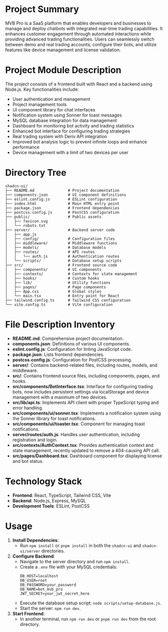 # Project Summary
MVB Pro is a SaaS platform that enables developers and businesses to manage and deploy chatbots with integrated real-time trading capabilities. It enhances customer engagement through automated interactions while providing advanced trading functionalities. Users can seamlessly switch between demo and real trading accounts, configure their bots, and utilize features like device management and license validation.

# Project Module Description
The project consists of a frontend built with React and a backend using Node.js. Key functionalities include:
- User authentication and management
- Project management tools
- UI component library for chat interfaces
- Notification system using Sonner for toast messages
- MySQL database integration for data management
- Dashboard for monitoring bot activity and trading statistics
- Enhanced bot interface for configuring trading strategies
- Real trading system with Deriv API integration
- Improved bot analysis logic to prevent infinite loops and enhance performance
- Device management with a limit of two devices per user

# Directory Tree
```
shadcn-ui/
├── README.md               # Project documentation
├── components.json         # UI component definitions
├── eslint.config.js        # ESLint configuration
├── index.html              # Main HTML entry point
├── package.json            # Frontend dependencies
├── postcss.config.js       # PostCSS configuration
├── public/                 # Public assets
│   ├── favicon.svg
│   └── robots.txt
├── server/                 # Backend server code
│   ├── app.js
│   ├── config/             # Configuration files
│   ├── middleware/         # Middleware functions
│   ├── models/             # Database models
│   ├── routes/             # API routes
│   │   └── auth.js         # Authentication routes
│   └── scripts/            # Database setup scripts
├── src/                    # Frontend source code
│   ├── components/         # UI components
│   ├── contexts/           # Contexts for state management
│   ├── hooks/              # Custom hooks
│   ├── lib/                # Utility functions
│   ├── pages/              # Page components
│   ├── App.css             # Global styles
│   └── main.tsx            # Entry point for React
├── tailwind.config.ts      # Tailwind CSS configuration
└── vite.config.ts          # Vite configuration
```

# File Description Inventory
- **README.md**: Comprehensive project documentation.
- **components.json**: Definitions of various UI components.
- **eslint.config.js**: Configuration for linting JavaScript code.
- **package.json**: Lists frontend dependencies.
- **postcss.config.js**: Configuration for PostCSS processing.
- **server/**: Contains backend-related files, including routes, models, and middleware.
- **src/**: Contains frontend source files, including components, pages, and hooks.
- **src/components/BotInterface.tsx**: Interface for configuring trading bots, now includes persistent settings via localStorage and device management with a maximum of two devices.
- **src/lib/api.ts**: Implements API client with proper TypeScript typing and error handling.
- **src/components/ui/sonner.tsx**: Implements a notification system using the Sonner library for toast notifications.
- **src/components/ui/toaster.tsx**: Component for managing toast notifications.
- **server/routes/auth.js**: Handles user authentication, including registration and login.
- **src/contexts/AuthContext.tsx**: Provides authentication context and state management, recently updated to remove a 404-causing API call.
- **src/pages/Dashboard.tsx**: Dashboard component for displaying license and bot status.

# Technology Stack
- **Frontend**: React, TypeScript, Tailwind CSS, Vite
- **Backend**: Node.js, Express, MySQL
- **Development Tools**: ESLint, PostCSS

# Usage
1. **Install Dependencies**:
   - Run `npm install` or `pnpm install` in both the `shadcn-ui` and `shadcn-ui/server` directories.
2. **Configure Backend**:
   - Navigate to the server directory and run `npm install`.
   - Create a `.env` file with your MySQL credentials:
     ```
     DB_HOST=localhost
     DB_USER=root
     DB_PASSWORD=your_password
     DB_NAME=bot_mvb_pro
     JWT_SECRET=your_jwt_secret_here
     ```
   - Execute the database setup script: `node scripts/setup-database.js`.
   - Start the server: `npm run dev`.
3. **Start Frontend**:
   - In another terminal, run `npm run dev` or `pnpm run dev` from the root directory.
